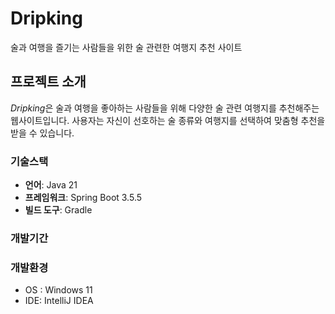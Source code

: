 # Dripking
술과 여행을 즐기는 사람들을 위한 술 관련한 여행지 추천 사이트

## 프로젝트 소개
*Dripking*은 술과 여행을 좋아하는 사람들을 위해 다양한 술 관련 여행지를 추천해주는 웹사이트입니다. 사용자는 자신이 선호하는 술 종류와 여행지를 선택하여 맞춤형 추천을 받을 수 있습니다.

### 기술스택
- **언어**: Java 21
- **프레임워크**: Spring Boot 3.5.5
- **빌드 도구**: Gradle

### 개발기간

### 개발환경
- OS : Windows 11
- IDE: IntelliJ IDEA



